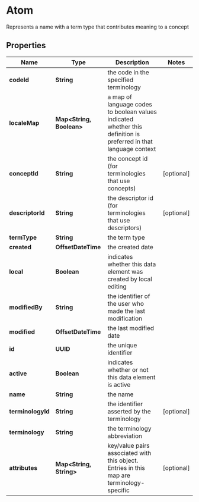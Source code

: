 

# Atom

Represents a name with a term type that contributes meaning to a concept

## Properties

| Name | Type | Description | Notes |
|------------ | ------------- | ------------- | -------------|
|**codeId** | **String** | the code in the specified terminology |  |
|**localeMap** | **Map&lt;String, Boolean&gt;** | a map of language codes to boolean values indicated whether this definition is preferred in that language context |  |
|**conceptId** | **String** | the concept id (for terminologies that use concepts) |  [optional] |
|**descriptorId** | **String** | the descriptor id (for terminologies that use descriptors) |  [optional] |
|**termType** | **String** | the term type |  |
|**created** | **OffsetDateTime** | the created date |  |
|**local** | **Boolean** | indicates whether this data element was created by local editing |  |
|**modifiedBy** | **String** | the identifier of the user who made the last modification |  |
|**modified** | **OffsetDateTime** | the last modified date |  |
|**id** | **UUID** | the unique identifier |  |
|**active** | **Boolean** | indicates whether or not this data element is active |  |
|**name** | **String** | the name |  |
|**terminologyId** | **String** | the identifier asserted by the terminology |  [optional] |
|**terminology** | **String** | the terminology abbreviation |  |
|**attributes** | **Map&lt;String, String&gt;** | key/value pairs associated with this object. Entries in this map are terminology-specific |  [optional] |



